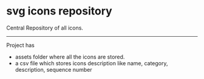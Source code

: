 # svg icons repository
Central Repository of all icons.

-----------------------------------
Project has 
- assets folder where all the icons are stored.
- a csv file which stores icons description like name, category, description, sequence number
